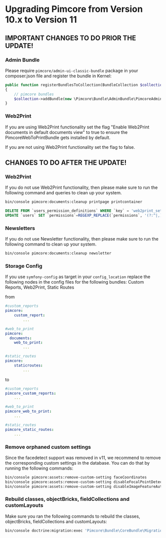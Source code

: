 # Upgrading Pimcore from Version 10.x to Version 11

## IMPORTANT CHANGES TO DO PRIOR THE UPDATE!

### Admin Bundle
Please require `pimcore/admin-ui-classic-bundle` package in your composer.json file and register the bundle in Kernel:
```php
public function registerBundlesToCollection(BundleCollection $collection): void
{
    // pimcore bundles
    $collection->addBundle(new \Pimcore\Bundle\AdminBundle\PimcoreAdminBundle\PimcoreAdminBundle(), 60);
}
```

### Web2Print
If you are using Web2Print functionality set the flag "Enable Web2Print documents in default documents view" to true to ensure the PimcoreWebToPrintBundle gets installed by default.

If you are not using Web2Print functionality set the flag to false.

## CHANGES TO DO AFTER THE UPDATE! 

### Web2Print
If you do not use Web2Print functionality, then please make sure to run the following command and queries to clean up your system.
```bash
bin/console pimcore:documents:cleanup printpage printcontainer
```

```sql
DELETE FROM `users_permission_definitions` WHERE `key` = 'web2print_settings';
UPDATE `users` SET `permissions`=REGEXP_REPLACE(`permissions`, '(?:^|,)web2print_settings(?:$|,)', '') WHERE `permissions` REGEXP '(?:^|,)web2print_settings(?:$|,)';
```

### Newsletters
If you do not use Newsletter functionality, then please make sure to run the following command to clean up your system.
```bash
bin/console pimcore:documents:cleanup newsletter
```

### Storage Config
If you use `symfony-config` as target in your `config_location` replace the following nodes in the config files for the following bundles: Custom Reports, Web2Print, Static Routes

from
```yaml
#custom_reports
pimcore:
    custom_report:
        ...
```
```yaml
#web_to_print
pimcore:
  documents:
    web_to_print:
        ...
```
```yaml
#static_routes
pimcore:
    staticroutes:
        ...
```
to
```yaml
#custom_reports
pimcore_custom_reports:
    ...
```
```yaml
#web_to_print
pimcore_web_to_print:
    ...
```
```yaml
#static_routes
pimcore_static_routes:
    ...
```

### Remove orphaned custom settings
Since the facedetect support was removed in v11, we recommend to remove the corresponding custom settings 
in the database. You can do that by running the following commands: 
```bash
bin/console pimcore:assets:remove-custom-setting faceCoordinates
bin/console pimcore:assets:remove-custom-setting disableFocalPointDetection
bin/console pimcore:assets:remove-custom-setting disableImageFeatureAutoDetection
```

### Rebuild classes, objectBricks, fieldCollections and customLayouts
Make sure you ran the following commands to rebuild the classes, objectBricks, fieldCollections and customLayouts:
```bash
bin/console doctrine:migration:exec 'Pimcore\Bundle\CoreBundle\Migrations\Version20230412105530'
```
